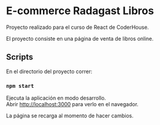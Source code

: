 # E-commerce Radagast Libros 

Proyecto realizado para el curso de React de CoderHouse.

El proyecto consiste en una página de venta de libros online.

 
## Scripts

En el directorio del proyecto correr:

### `npm start`

Ejecuta la aplicación en modo desarrollo.\
Abrir [http://localhost:3000](http://localhost:3000) para verlo en el navegador.

La página se recarga al momento de hacer cambios.


